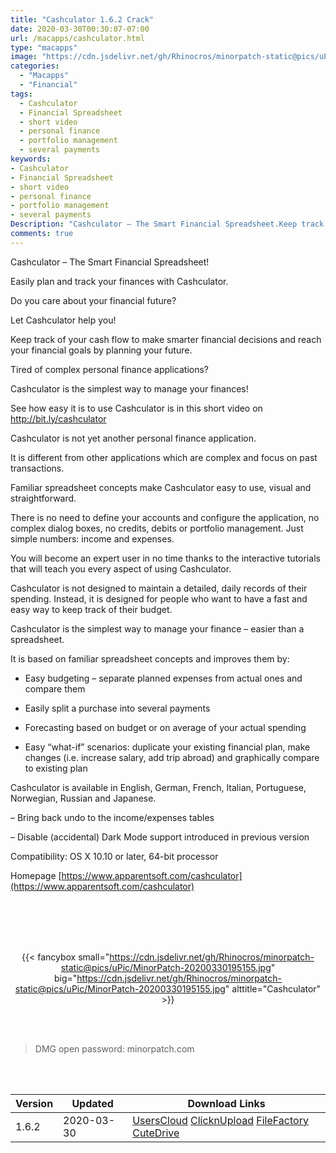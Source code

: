 ```yaml
---
title: "Cashculator 1.6.2 Crack"
date: 2020-03-30T00:30:07-07:00
url: /macapps/cashculator.html
type: "macapps"
image: "https://cdn.jsdelivr.net/gh/Rhinocros/minorpatch-static@pics/uPic/GH5YK8.png"
categories:
  - "Macapps"
  - "Financial"
tags:
  - Cashculator
  - Financial Spreadsheet
  - short video
  - personal finance
  - portfolio management
  - several payments
keywords:
- Cashculator
- Financial Spreadsheet
- short video
- personal finance
- portfolio management
- several payments
Description: "Cashculator – The Smart Financial Spreadsheet.Keep track of your cash flow to make smarter financial decisions and reach your financial goals by planning your future."
comments: true
---
```


Cashculator – The Smart Financial Spreadsheet!

Easily plan and track your finances with Cashculator.

Do you care about your financial future?

Let Cashculator help you!

Keep track of your cash flow to make smarter financial decisions and reach your financial goals by planning your future.

Tired of complex personal finance applications?

Cashculator is the simplest way to manage your finances!

See how easy it is to use Cashculator is in this short video on http://bit.ly/cashculator

Cashculator is not yet another personal finance application.

It is different from other applications which are complex and focus on past transactions.

Familiar spreadsheet concepts make Cashculator easy to use, visual and straightforward.

There is no need to define your accounts and configure the application, no complex dialog boxes, no credits, debits or portfolio management. Just simple numbers: income and expenses.

You will become an expert user in no time thanks to the interactive tutorials that will teach you every aspect of using Cashculator.

Cashculator is not designed to maintain a detailed, daily records of their spending. Instead, it is designed for people who want to have a fast and easy way to keep track of their budget.

Cashculator is the simplest way to manage your finance – easier than a spreadsheet.

It is based on familiar spreadsheet concepts and improves them by:

* Easy budgeting – separate planned expenses from actual ones and compare them

* Easily split a purchase into several payments

* Forecasting based on budget or on average of your actual spending

* Easy “what-if” scenarios: duplicate your existing financial plan, make changes (i.e. increase salary, add trip abroad) and graphically compare to existing plan

Cashculator is available in English, German, French, Italian, Portuguese, Norwegian, Russian and Japanese.

– Bring back undo to the income/expenses tables

– Disable (accidental) Dark Mode support introduced in previous version

Compatibility: OS X 10.10 or later, 64-bit processor

Homepage [https://www.apparentsoft.com/cashculator](https://www.apparentsoft.com/cashculator)

<br/>
<br/>
<script async src="https://pagead2.googlesyndication.com/pagead/js/adsbygoogle.js"></script>
<ins class="adsbygoogle"
     style="display:block; text-align:center;"
     data-ad-layout="in-article"
     data-ad-format="fluid"
     data-ad-client="ca-pub-8746275014476192"
     data-ad-slot="5144997159"></ins>
<script>
     (adsbygoogle = window.adsbygoogle || []).push({});
</script>
<br/>
<br/>


<center>

{{< fancybox small="https://cdn.jsdelivr.net/gh/Rhinocros/minorpatch-static@pics/uPic/MinorPatch-20200330195155.jpg" big="https://cdn.jsdelivr.net/gh/Rhinocros/minorpatch-static@pics/uPic/MinorPatch-20200330195155.jpg" alttitle="Cashculator" >}}

</center>

<br/>
<br/>


> DMG open password: minorpatch.com

<br/>

<br/>
<div id="history_version" class="history_version">

| Version | Updated | Download Links |
| ---- | ---- | ---- |
| 1.6.2 | 2020-03-30 | [UsersCloud](https://ouo.io/By1iPZ)   [ClicknUpload](https://ouo.io/NKciL2)   [FileFactory](https://ouo.io/joRT30)   [CuteDrive](https://ouo.io/DO8iBjF) |

</div>
